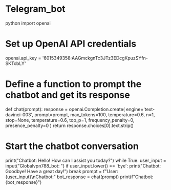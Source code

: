 # Telegram_bot


python
import openai

# Set up OpenAI API credentials
openai.api_key = '6015349358:AAGmckgnTc3JTz3EDcgKpuzSYfn-SKTcbLY'

# Define a function to prompt the chatbot and get its response
def chat(prompt):
    response = openai.Completion.create(
        engine='text-davinci-003',
        prompt=prompt,
        max_tokens=100,
        temperature=0.6,
        n=1,
        stop=None,
        temperature=0.6,
        top_p=1,
        frequency_penalty=0,
        presence_penalty=0
    )
    return response.choices[0].text.strip()

# Start the chatbot conversation
print("Chatbot: Hello! How can I assist you today?")
while True:
    user_input = input("Globalvpn788_bot: ")
    if user_input.lower() == 'bye':
        print("Chatbot: Goodbye! Have a great day!")
        break
    prompt = f"User: {user_input}\nChatbot:"
    bot_response = chat(prompt)
    print(f"Chatbot: {bot_response}")

